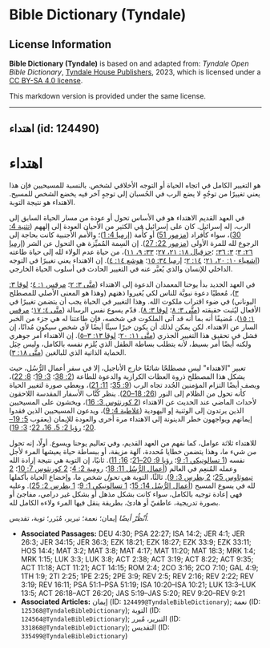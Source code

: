 # Bible Dictionary (Tyndale)

## License Information

**Bible Dictionary (Tyndale)** is based on and adapted from: _Tyndale Open Bible Dictionary_, [Tyndale House Publishers](https://tyndaleopenresources.com/), 2023, which is licensed under a [CC BY-SA 4.0 license](https://creativecommons.org/licenses/by-sa/4.0/legalcode.en).

This markdown version is provided under the same license.



--------------------------------

## اهتداء (id: 124490)

اهتداء
======

هو التغيير الكامل في اتجاه الحياة أو التوجه الأخلاقي لشخص. بالنسبة للمسيحيين فإن هذا يعني تغييرًا من توجُهٍ لا يضع الرب في الحُسبان إلى توجهٍ آخر فيه يخضع الشخص للمسيح. الاهتداء هو نتيجة التوبة.

في العهد القديم الاهتداء هو في الأساس تحول أو عودة من مسار الحياة السابق إلى الرب، إله إسرائيل. كان على إسرائيل في الكثير من الأحيان العودة إلى إلههم ([تثنية 4: 30](https://ref.ly/Deut4:30))، سواء كأفراد ([مزمور 51](https://ref.ly/Ps51:1-Ps51:19)) أو كأُمة ([إرميا 4: 1](https://ref.ly/Jer4:1))؛ والأُمم الأجنبية كانت بحاجة إلى الرجوع لله للمرة الأولى ([مزمور 22: 27](https://ref.ly/Ps22:27)). إن السِمة المُميِّزة هي التحول عن الشر ([إرميا ٢٦: ٣](https://ref.ly/Jer26:3)؛ [٣: ٣٦؛](https://ref.ly/Jer36:3) ؛[حزقيال ١٨: ٢١، ٢٧](https://ref.ly/Ezek18:21)؛ [٣٣: ٩، ١١](https://ref.ly/Ezek33:9))، من حياة عدم الولاء لله إلى حياة طاعته ([إشعياء ١٠: ٢٠، ٢١](https://ref.ly/Isa10:20-Isa10:21)؛ [١٤: ٢](https://ref.ly/Isa14:2)؛ [إرميا ٣٤: ١٥](https://ref.ly/Jer34:15)؛ [هوشع ١٤: ٤](https://ref.ly/Hos14:4)). إن الاهتداء يعني تغييرًا في التوجه الداخلي للإنسان والذي يُعبَّر عنه في التغيير الحادث في أسلوب الحياة الخارجي.

في العهد الجديد بدأ يوحنا المعمدان الدعوة إلى الاهتداء ([متَّى ٣: ٢](https://ref.ly/Matt3:2)؛ [مرقس ١: ٤](https://ref.ly/Mark1:4)؛ [لوقا ٣: ٣](https://ref.ly/Luke3:3))، مُعطيًا دعوة نبويَّة للناس لكي يُغيروا ذهنهم (وهذا هو المعنى الأصلي للمصطلح اليوناني) في ضوء اقتراب ملكوت الله. وهذا التغيير في الحياة يجب أن يتضمن تغييرًا في الأفعال ليُثبت حقيقته ([متَّى ٣: ٨](https://ref.ly/Matt3:8)؛ [لوقا ٣: ٨](https://ref.ly/Luke3:8)). قدّم يسوع نفس الرسالة ([متَّى ٤: ١٧](https://ref.ly/Matt4:17)؛ [مرقس ١: ١٥](https://ref.ly/Mark1:15))، مُضيفًا أنه بما أنه قد آتى الملكوت في شخصه، فإن طاعتنا له هي جزء من الخبر السار عن الاهتداء. لكن يمكن لذلك أن يكون خبرًا سيئًا أيضًا لأي شخص سيكون مُدانًا، إن فشل في تحقيق هذا التغيير الجذري ([متَّى ١١: ٢٠](https://ref.ly/Matt11:20)؛ [لوقا ١٣: ٣–٥](https://ref.ly/Luke13:3-Luke13:5)). إن الاهتداء أمر جوهري ولكنه أيضًا أمر بسيط، لأنه يتطلب بساطة الطفل الذي يُلزم نفسه بالكامل، وليس حِيَل الحماية الذاتية الذي للبالغين ([متَّى ١٨: ٣](https://ref.ly/Matt18:3)).

تعبير "الاهتداء" ليس مصطلحًا شائعًا خارج الأناجيل، إلا في سفر أعمال الرُّسُل، حيث يشكل هذا المصطلح ذروة العظات الكرازية والدعوة للطاعة ([2: 38](https://ref.ly/Acts2:38)؛ [3: 19](https://ref.ly/Acts3:19)؛ [8: 22](https://ref.ly/Acts8:22))، ويصف أيضًا التزام المؤمنين الجُدد تجاه الرب ([9: 35](https://ref.ly/Acts9:35)؛ [11: 21](https://ref.ly/Acts11:21))، ويعطي صورة لتغيير الحياة كأنه تحول من الظلام إلى النور ([26: 18–20](https://ref.ly/Acts26:18-Acts26:20)). ينظر كُتَّاب الأسفار المقدسة اللاحقون لأحداث الماضي عند الحديث عن الاهتداء ([2 كورنثوس 3: 16](https://ref.ly/2Cor3:16))، ويخشون على المسيحيين الذين يرتدون إلى الوثنية إو اليهودية ([غلاطية 4: 9](https://ref.ly/Gal4:9))، ويدعون المسيحيين الذين فقدوا إيمانهم ويواجهون خطر الدينونة إلى الاهتداء مرة أخرى والعودة للإيمان (يعقوب [5: 19–20](https://ref.ly/Jas5:19-Jas5:20)؛ [رؤيا 2: 5، 16، 22](https://ref.ly/Rev2:5)؛ [3: 19](https://ref.ly/Rev3:19)).

للاهتداء ثلاثة عوامل، كما نفهم من العهد القديم، وفي تعاليم يوحنا ويسوع. أولًا، إنه تحول *من* شيء ما، وهذا يتضمن خطايا مُحددة، آلهة مزيفة، أو ببساطة حياة يعيشها المرء لأجل نفسه ([1 تسالونيكي 1: 9](https://ref.ly/1Thess1:9)؛ [رؤيا 9: 20–21](https://ref.ly/Rev9:20-Rev9:21)؛ [16: 11](https://ref.ly/Rev16:11)). ثانيًا، إن التوبة هي نتيجة إرادة الله وعمله المُنعِم في العالم ([أعمال الرُّسُل 11: 18](https://ref.ly/Acts11:18)؛ [رومية 2: 4](https://ref.ly/Rom2:4)؛ [2 كورنثوس 7: 10](https://ref.ly/2Cor7:10)؛ [2 تيموثاوس 25](https://ref.ly/2Tim2:25)؛ [2 بطرس 3: 9](https://ref.ly/2Pet3:9)). ثالثًا، التوبة هي *تحول* شخص ما، وإخضاع الحياة بأكملها لله في يسوع المسيح ([أعمال الرُّسُل 14: 15](https://ref.ly/Acts14:15)؛ [1 تسالونيكي 1: 9](https://ref.ly/1Thess1:9)؛ [1 بطرس 2: 25](https://ref.ly/1Pet2:25)). وعليه فهي إعادة توجيه بالكامل، سواء كانت بشكل مذهل أو بشكل غير درامي، مفاجئ أو بصورة تدريجية، عاطفيّ أو هادئ، بطريقة ينقل فيها المرء ولاءه الكامل لله.

*اُنْظُرْ أيضًا* إيمان؛ نعمة؛ تبرير، مُبَرر؛ توبة، تقديس.

* **Associated Passages:** DEU 4:30; PSA 22:27; ISA 14:2; JER 4:1; JER 26:3; JER 34:15; JER 36:3; EZK 18:21; EZK 18:27; EZK 33:9; EZK 33:11; HOS 14:4; MAT 3:2; MAT 3:8; MAT 4:17; MAT 11:20; MAT 18:3; MRK 1:4; MRK 1:15; LUK 3:3; LUK 3:8; ACT 2:38; ACT 3:19; ACT 8:22; ACT 9:35; ACT 11:18; ACT 11:21; ACT 14:15; ROM 2:4; 2CO 3:16; 2CO 7:10; GAL 4:9; 1TH 1:9; 2TI 2:25; 1PE 2:25; 2PE 3:9; REV 2:5; REV 2:16; REV 2:22; REV 3:19; REV 16:11; PSA 51:1–PSA 51:19; ISA 10:20–ISA 10:21; LUK 13:3–LUK 13:5; ACT 26:18–ACT 26:20; JAS 5:19–JAS 5:20; REV 9:20–REV 9:21
* **Associated Articles:** إيمان (ID: `124499@TyndaleBibleDictionary`); نعمة (ID: `125368@TyndaleBibleDictionary`); التوبة (ID: `124564@TyndaleBibleDictionary`); التبرير، مُبرر (ID: `331868@TyndaleBibleDictionary`); التقديس (ID: `335499@TyndaleBibleDictionary`)

